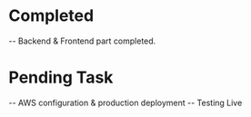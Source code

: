 # Completed
-- Backend & Frontend part completed.

# Pending Task 
-- AWS configuration & production deployment
-- Testing Live